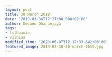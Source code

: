 ```yaml
---
layout: post
title: 30 March 2019
date: '2019-03-30T12:17:00.000+02:00'
author: Dedunu Dhananjaya
tags:
- lithuania
- vilnius
modified_time: '2020-06-07T12:17:33.642+03:00'
featured_image: 2019-03-30-30-march-2019.jpg
---
```

